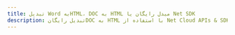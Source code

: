 ---title: تبدیل Word بهHTML، DOC به HTML مبدل رایگان یا Net SDKdescription: تبدیل رایگانDOC به HTML با استفاده از Net Cloud APIs & SDK. همچنین اسناد Microsoft Word و OpenOffice را در Cloud ایجاد، ویرایش و رندر کنید.---